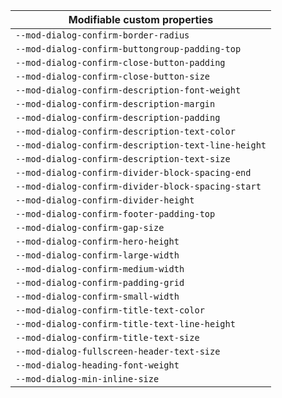 | Modifiable custom properties                        |
| --------------------------------------------------- |
| `--mod-dialog-confirm-border-radius`                |
| `--mod-dialog-confirm-buttongroup-padding-top`      |
| `--mod-dialog-confirm-close-button-padding`         |
| `--mod-dialog-confirm-close-button-size`            |
| `--mod-dialog-confirm-description-font-weight`      |
| `--mod-dialog-confirm-description-margin`           |
| `--mod-dialog-confirm-description-padding`          |
| `--mod-dialog-confirm-description-text-color`       |
| `--mod-dialog-confirm-description-text-line-height` |
| `--mod-dialog-confirm-description-text-size`        |
| `--mod-dialog-confirm-divider-block-spacing-end`    |
| `--mod-dialog-confirm-divider-block-spacing-start`  |
| `--mod-dialog-confirm-divider-height`               |
| `--mod-dialog-confirm-footer-padding-top`           |
| `--mod-dialog-confirm-gap-size`                     |
| `--mod-dialog-confirm-hero-height`                  |
| `--mod-dialog-confirm-large-width`                  |
| `--mod-dialog-confirm-medium-width`                 |
| `--mod-dialog-confirm-padding-grid`                 |
| `--mod-dialog-confirm-small-width`                  |
| `--mod-dialog-confirm-title-text-color`             |
| `--mod-dialog-confirm-title-text-line-height`       |
| `--mod-dialog-confirm-title-text-size`              |
| `--mod-dialog-fullscreen-header-text-size`          |
| `--mod-dialog-heading-font-weight`                  |
| `--mod-dialog-min-inline-size`                      |
